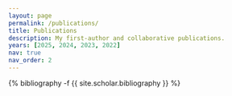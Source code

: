 ```yaml
---
layout: page
permalink: /publications/
title: Publications
description: My first-author and collaborative publications.
years: [2025, 2024, 2023, 2022]
nav: true
nav_order: 2
---
```

<!-- _pages/publications.md -->
<div class="publications">

{% bibliography -f {{ site.scholar.bibliography }} %}

</div>
